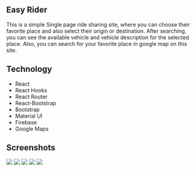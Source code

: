 ## Easy Rider

 This is a simple Single page ride sharing site, where you can choose their favorite place and also select their origin or destination. After searching, you can see the available vehicle and vehicle description for the selected place. Also, you can search for your favorite place in google map on this site. 

 ## Technology

* React
* React Hooks
* React Router
* React-Bootstrap
* Bootstrap
* Material UI
* Firebase
* Google Maps

## Screenshots 
![](screenShot/s1.jpg)
![](screenShot/s2.jpg)
![](screenShot/s3.jpg)
![](screenShot/s4.jpg)
![](screenShot/s5.jpg)